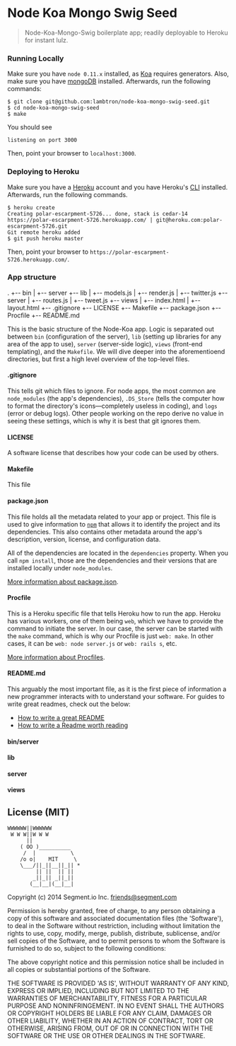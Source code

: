 Node Koa Mongo Swig Seed
=============

> Node-Koa-Mongo-Swig boilerplate app; readily deployable to Heroku for instant lulz.

### Running Locally

Make sure you have `node 0.11.x` installed, as [Koa](http://koajs.com/) requires generators. Also, make sure you have [mongoDB](http://docs.mongodb.org/manual/installation/) installed. Afterwards, run the following commands:

```
$ git clone git@github.com:lambtron/node-koa-mongo-swig-seed.git
$ cd node-koa-mongo-swig-seed
$ make
```

You should see

```
listening on port 3000
```

Then, point your browser to `localhost:3000`.

### Deploying to Heroku

Make sure you have a [Heroku](http://www.heroku.com) account and you have Heroku's [CLI](https://toolbelt.heroku.com/) installed. Afterwards, run the following commands.

```
$ heroku create
Creating polar-escarpment-5726... done, stack is cedar-14
https://polar-escarpment-5726.herokuapp.com/ | git@heroku.com:polar-escarpment-5726.git
Git remote heroku added
$ git push heroku master
```

Then, point your browser to `https://polar-escarpment-5726.herokuapp.com/`.

### App structure

.
+-- bin
|   +-- server
+-- lib
|   +-- models.js
|   +-- render.js
|   +-- twitter.js
+-- server
|   +-- routes.js
|   +-- tweet.js
+-- views
|   +-- index.html
|   +-- layout.html
+-- .gitignore
+-- LICENSE
+-- Makefile
+-- package.json
+-- Procfile
+-- README.md

This is the basic structure of the Node-Koa app. Logic is separated out between `bin` (configuration of the server), `lib` (setting up libraries for any area of the app to use), `server` (server-side logic), `views` (front-end templating), and the `Makefile`. We will dive deeper into the aforementioend directories, but first a high level overview of the top-level files.

#### .gitignore

This tells git which files to ignore. For node apps, the most common are `node_modules` (the app's dependencies), `.DS_Store` (tells the computer how to format the directory's icons—completely useless in coding), and `logs` (error or debug logs). Other people working on the repo derive no value in seeing these settings, which is why it is best that git ignores them.

#### LICENSE

A software license that describes how your code can be used by others.

#### Makefile

This file 

#### package.json

This file holds all the metadata related to your app or project. This file is used to give information to [`npm`](http://www.npmjs.org) that allows it to identify the project and its dependencies. This also contains other metadata around the app's description, version, license, and configuration data.

All of the dependencies are located in the `dependencies` property. When you call `npm install`, those are the dependencies and their versions that are installed locally under `node_modules`.

[More information about package.json](https://docs.nodejitsu.com/articles/getting-started/npm/what-is-the-file-package-json).

#### Procfile

This is a Heroku specific file that tells Heroku how to run the app. Heroku has various workers, one of them being `web`, which we have to provide the command to initiate the server. In our case, the server can be started with the `make` command, which is why our Procfile is just `web: make`. In other cases, it can be `web: node server.js` or `web: rails s`, etc.

[More information about Procfiles](https://devcenter.heroku.com/articles/procfile).

#### README.md

This arguably the most important file, as it is the first piece of information a new programmer interacts with to understand your software. For guides to write great readmes, check out the below:
- [How to write a great README](http://robots.thoughtbot.com/how-to-write-a-great-readme)
- [How to write a Readme worth reading](https://orchestrate.io/blog/2014/07/16/how-to-write-a-readme-worth-reading/)

#### bin/server

#### lib

#### server

#### views



## License (MIT)

```
WWWWWW||WWWWWW
 W W W||W W W
      ||
    ( OO )__________
     /  |           \
    /o o|    MIT     \
    \___/||_||__||_|| *
         || ||  || ||
        _||_|| _||_||
       (__|__|(__|__|
```

Copyright (c) 2014 Segment.io Inc. <friends@segment.com>

Permission is hereby granted, free of charge, to any person obtaining a copy of this software and associated documentation files (the 'Software'), to deal in the Software without restriction, including without limitation the rights to use, copy, modify, merge, publish, distribute, sublicense, and/or sell copies of the Software, and to permit persons to whom the Software is furnished to do so, subject to the following conditions:

The above copyright notice and this permission notice shall be included in all copies or substantial portions of the Software.

THE SOFTWARE IS PROVIDED 'AS IS', WITHOUT WARRANTY OF ANY KIND, EXPRESS OR IMPLIED, INCLUDING BUT NOT LIMITED TO THE WARRANTIES OF MERCHANTABILITY, FITNESS FOR A PARTICULAR PURPOSE AND NONINFRINGEMENT. IN NO EVENT SHALL THE AUTHORS OR COPYRIGHT HOLDERS BE LIABLE FOR ANY CLAIM, DAMAGES OR OTHER LIABILITY, WHETHER IN AN ACTION OF CONTRACT, TORT OR OTHERWISE, ARISING FROM, OUT OF OR IN CONNECTION WITH THE SOFTWARE OR THE USE OR OTHER DEALINGS IN THE SOFTWARE.
